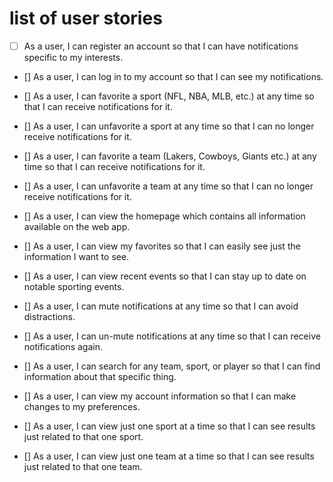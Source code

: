 # list of user stories

- [ ] As a user, I can register an account so that I can have notifications specific to my interests.

- [] As a user, I can log in to my account so that I can see my notifications.

- [] As a user, I can favorite a sport (NFL, NBA, MLB, etc.) at any time so that I can receive notifications for it.

- [] As a user, I can unfavorite a sport at any time so that I can no longer receive notifications for it. 

- [] As a user, I can favorite a team (Lakers, Cowboys, Giants etc.) at any time so that I can receive notifications for it.

- [] As a user, I can unfavorite a team at any time so that I can no longer receive notifications for it. 

- [] As a user, I can view the homepage which contains all information available on the web app.

- [] As a user, I can view my favorites so that I can easily see just the information I want to see.

- [] As a user, I can view recent events so that I can stay up to date on notable sporting events. 

- [] As a user, I can mute notifications at any time so that I can avoid distractions.

- [] As a user, I can un-mute notifications at any time so that I can receive notifications again.

- [] As a user, I can search for any team, sport, or player so that I can find information about that specific thing. 

- [] As a user, I can view my account information so that I can make changes to my preferences. 

- [] As a user, I can view just one sport at a time so that I can see results just related to that one sport.

- [] As a user, I can view just one team at a time so that I can see results just related to that one team. 
